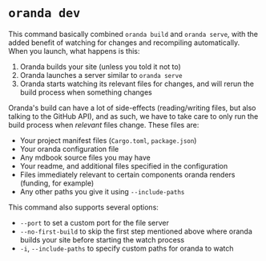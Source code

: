 # `oranda dev`

This command basically combined `oranda build` and `oranda serve`, with the added benefit of watching for changes
and recompiling automatically. When you launch, what happens is this:

1. Oranda builds your site (unless you told it not to)
2. Oranda launches a server similar to `oranda serve`
3. Oranda starts watching its relevant files for changes, and will rerun the build process when something changes

Oranda's build can have a lot of side-effects (reading/writing files, but also talking to the GitHub API), and as
such, we have to take care to only run the build process when _relevant_ files change. These files are:

- Your project manifest files (`Cargo.toml`, `package.json`)
- Your oranda configuration file
- Any mdbook source files you may have
- Your readme, and additional files specified in the configuration
- Files immediately relevant to certain components oranda renders (funding, for example)
- Any other paths you give it using `--include-paths`

This command also supports several options:

- `--port` to set a custom port for the file server
- `--no-first-build` to skip the first step mentioned above where oranda builds your site before starting the watch process
- `-i`, `--include-paths` to specify custom paths for oranda to watch
